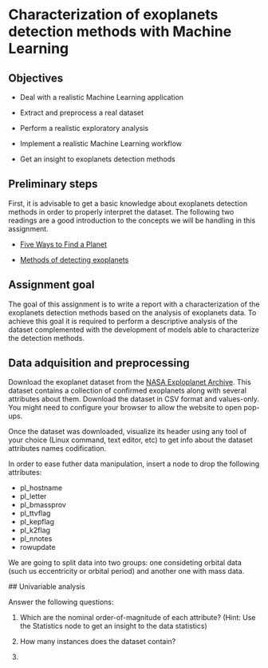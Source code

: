 # Characterization of exoplanets detection methods with Machine Learning

## Objectives

* Deal with a realistic Machine Learning application 

* Extract and preprocess a real dataset

* Perform a realistic exploratory analysis

* Implement a realistic Machine Learning workflow

* Get an insight to exoplanets detection methods

## Preliminary steps

First, it is advisable to get a basic knowledge about exoplanets detection methods in order to properly interpret the dataset. The following two readings are a good introduction to the concepts we will be handling in this assignment.

* [Five Ways to Find a Planet](https://exoplanets.nasa.gov/5-ways-to-find-a-planet/)

* [Methods of detecting exoplanets](https://en.wikipedia.org/wiki/Methods_of_detecting_exoplanets)

## Assignment goal

The goal of this assignment is to write a report with a characterization of the exoplanets detection methods based on the analysis of exoplanets data. To achieve this goal it is required to perform a descriptive analysis of the dataset complemented with the development of models able to characterize the detection methods.

## Data adquisition and preprocessing

Download the exoplanet dataset from the [NASA Exploplanet Archive](https://exoplanetarchive.ipac.caltech.edu/cgi-bin/TblView/nph-tblView?app=ExoTbls&config=planets). This dataset contains a collection of confirmed exoplanets along with several attributes about them. Download the dataset in CSV format and values-only. You might need to configure your browser to allow the website to open pop-ups.

Once the dataset was downloaded, visualize its header using any tool of your choice (Linux command, text editor, etc) to get info about the dataset attributes names codification.

In order to ease futher data manipulation, insert a node to drop the following attributes:

* pl_hostname
* pl_letter
* pl_bmassprov
* pl_ttvflag
* pl_kepflag
* pl_k2flag
* pl_nnotes
* rowupdate

We are going to split data into two groups: one consideting orbital data (such us eccentricity or orbital period) and another one with mass data.

## Univariable analysis

Answer the following questions:

1. Which are the nominal order-of-magnitude of each attribute? (Hint: Use the Statistics node to get an insight to the data statistics)

2. How many instances does the dataset contain?

3. 
